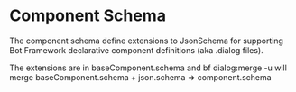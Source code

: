 # Component Schema
The component schema define extensions to JsonSchema for supporting
Bot Framework declarative component definitions (aka .dialog files).

The extensions are in baseComponent.schema and bf dialog:merge -u will merge baseComponent.schema + json.schema => component.schema

